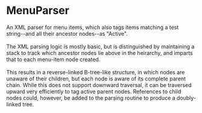 # MenuParser
An XML parser for menu items, which also tags items matching a test string--and all their ancestor nodes--as "Active".  
<br/>
The XML parsing logic is mostly basic, but is distinguished by maintaining a stack to track which ancestor nodes lie above in the heirarchy, and imparts that to each menu-item node created.
<br/><br/>
This results in a reverse-linked B-tree-like structure, in which nodes are unaware of their children, but each node is aware of its complete parent chain.  While this does not support downward traversal, it can be traversed upward very efficiently to tag active parent nodes.  References to child nodes could, however, be added to the parsing routine to produce a doubly-linked tree. 
